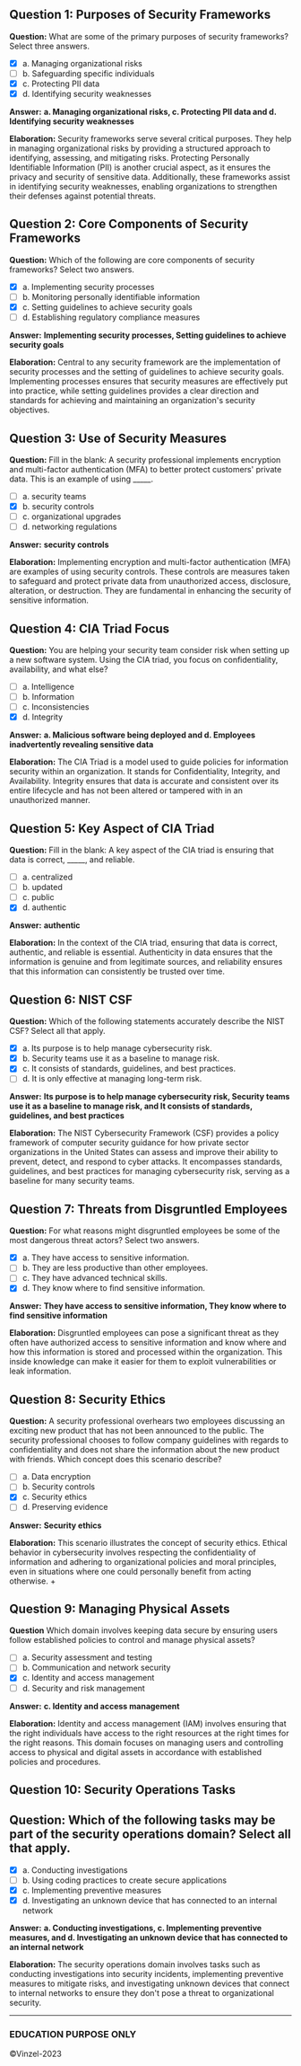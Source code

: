 ## Question 1: Purposes of Security Frameworks
**Question:** What are some of the primary purposes of security frameworks? Select three answers.

- [X] a. Managing organizational risks
- [ ] b. Safeguarding specific individuals
- [X] c. Protecting PII data
- [X] d. Identifying security weaknesses

**Answer:** **a. Managing organizational risks, c. Protecting PII data and d. Identifying security weaknesses**

**Elaboration:**  Security frameworks serve several critical purposes. They help in managing organizational risks by providing a structured approach to identifying, assessing, and mitigating risks. Protecting Personally Identifiable Information (PII) is another crucial aspect, as it ensures the privacy and security of sensitive data. Additionally, these frameworks assist in identifying security weaknesses, enabling organizations to strengthen their defenses against potential threats.

## Question 2: Core Components of Security Frameworks
**Question:** Which of the following are core components of security frameworks? Select two answers.

- [X] a. Implementing security processes
- [ ] b. Monitoring personally identifiable information 
- [X] c. Setting guidelines to achieve security goals
- [ ] d. Establishing regulatory compliance measures

**Answer:** **Implementing security processes, Setting guidelines to achieve security goals**

**Elaboration:**  Central to any security framework are the implementation of security processes and the setting of guidelines to achieve security goals. Implementing processes ensures that security measures are effectively put into practice, while setting guidelines provides a clear direction and standards for achieving and maintaining an organization's security objectives.

## Question 3: Use of Security Measures
**Question:**  Fill in the blank: A security professional implements encryption and multi-factor authentication (MFA) to better protect customers' private data. This is an example of using _____.

- [ ] a. security teams
- [X] b. security controls
- [ ] c. organizational upgrades
- [ ] d. networking regulations

**Answer:** **security controls**

**Elaboration:** Implementing encryption and multi-factor authentication (MFA) are examples of using security controls. These controls are measures taken to safeguard and protect private data from unauthorized access, disclosure, alteration, or destruction. They are fundamental in enhancing the security of sensitive information.

## Question 4: CIA Triad Focus
**Question:** You are helping your security team consider risk when setting up a new software system. Using the CIA triad, you focus on confidentiality, availability, and what else?

- [ ] a. Intelligence
- [ ] b. Information
- [ ] c. Inconsistencies
- [X] d. Integrity

**Answer:** **a. Malicious software being deployed and d. Employees inadvertently revealing sensitive data**

**Elaboration:** The CIA Triad is a model used to guide policies for information security within an organization. It stands for Confidentiality, Integrity, and Availability. Integrity ensures that data is accurate and consistent over its entire lifecycle and has not been altered or tampered with in an unauthorized manner.

## Question 5: Key Aspect of CIA Triad
**Question:** Fill in the blank: A key aspect of the CIA triad is ensuring that data is correct, _____, and reliable.

- [ ] a. centralized
- [ ] b. updated
- [ ] c. public
- [X] d. authentic

**Answer:** **authentic**

**Elaboration:** In the context of the CIA triad, ensuring that data is correct, authentic, and reliable is essential. Authenticity in data ensures that the information is genuine and from legitimate sources, and reliability ensures that this information can consistently be trusted over time.

## Question 6: NIST CSF
**Question:** Which of the following statements accurately describe the NIST CSF? Select all that apply.

- [X] a. Its purpose is to help manage cybersecurity risk.
- [X] b. Security teams use it as a baseline to manage risk.
- [X] c. It consists of standards, guidelines, and best practices.
- [ ] d. It is only effective at managing long-term risk.

**Answer:** **Its purpose is to help manage cybersecurity risk, Security teams use it as a baseline to manage risk, and It consists of standards, guidelines, and best practices**

**Elaboration:**   The NIST Cybersecurity Framework (CSF) provides a policy framework of computer security guidance for how private sector organizations in the United States can assess and improve their ability to prevent, detect, and respond to cyber attacks. It encompasses standards, guidelines, and best practices for managing cybersecurity risk, serving as a baseline for many security teams.

## Question 7: Threats from Disgruntled Employees
**Question:** For what reasons might disgruntled employees be some of the most dangerous threat actors? Select two answers.

- [X] a. They have access to sensitive information.
- [ ] b. They are less productive than other employees.
- [ ] c. They have advanced technical skills.
- [X] d. They know where to find sensitive information.

**Answer:** **They have access to sensitive information, They know where to find sensitive information**

**Elaboration:** Disgruntled employees can pose a significant threat as they often have authorized access to sensitive information and know where and how this information is stored and processed within the organization. This inside knowledge can make it easier for them to exploit vulnerabilities or leak information.

## Question 8: Security Ethics
**Question:** A security professional overhears two employees discussing an exciting new product that has not been announced to the public. The security professional chooses to follow company guidelines with regards to confidentiality and does not share the information about the new product with friends. Which concept does this scenario describe?

- [ ] a. Data encryption
- [ ] b. Security controls
- [X] c. Security ethics
- [ ] d. Preserving evidence

**Answer:** **Security ethics**

**Elaboration:** This scenario illustrates the concept of security ethics. Ethical behavior in cybersecurity involves respecting the confidentiality of information and adhering to organizational policies and moral principles, even in situations where one could personally benefit from acting otherwise.
+
## Question 9: Managing Physical Assets
**Question** Which domain involves keeping data secure by ensuring users follow established policies to control and manage physical assets?

- [ ] a. Security assessment and testing
- [ ] b. Communication and network security
- [X] c. Identity and access management
- [ ] d. Security and risk management

**Answer:** **c. Identity and access management**

**Elaboration:** Identity and access management (IAM) involves ensuring that the right individuals have access to the right resources at the right times for the right reasons. This domain focuses on managing users and controlling access to physical and digital assets in accordance with established policies and procedures.

## Question 10: Security Operations Tasks
## Question: Which of the following tasks may be part of the security operations domain? Select all that apply.

- [X] a. Conducting investigations
- [ ] b. Using coding practices to create secure applications
- [X] c. Implementing preventive measures
- [X] d. Investigating an unknown device that has connected to an internal network

**Answer:** **a. Conducting investigations, c. Implementing preventive measures, and d. Investigating an unknown device that has connected to an internal network**

**Elaboration:** The security operations domain involves tasks such as conducting investigations into security incidents, implementing preventive measures to mitigate risks, and investigating unknown devices that connect to internal networks to ensure they don't pose a threat to organizational security.

---------------
### EDUCATION PURPOSE ONLY
©Vinzel-2023
